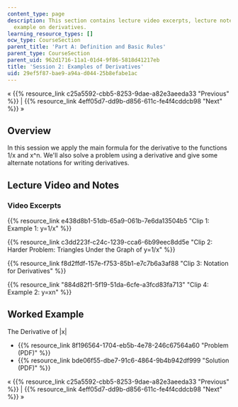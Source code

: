 ```yaml
---
content_type: page
description: This section contains lecture video excerpts, lecture notes, and a worked
  example on derivatives.
learning_resource_types: []
ocw_type: CourseSection
parent_title: 'Part A: Definition and Basic Rules'
parent_type: CourseSection
parent_uid: 962d1716-11a1-01d4-9f86-5818d41217eb
title: 'Session 2: Examples of Derivatives'
uid: 29ef5f87-bae9-a94a-d044-25b8efabe1ac
---
```


« {{% resource_link c25a5592-cbb5-8253-9dae-a82e3aeeda33 "Previous" %}} | {{% resource_link 4eff05d7-dd9b-d856-611c-fe4f4cddcb98 "Next" %}} »

Overview
--------

In this session we apply the main formula for the derivative to the functions 1/x and x^n. We'll also solve a problem using a derivative and give some alternate notations for writing derivatives.

Lecture Video and Notes
-----------------------

### Video Excerpts

{{% resource_link e438d8b1-51db-65a9-061b-7e6da13504b5 "Clip 1: Example 1: y=1/x" %}}

{{% resource_link c3dd223f-c24c-1239-cca6-6b99eec8dd5e "Clip 2: Harder Problem: Triangles Under the Graph of y=1/x" %}}

{{% resource_link f8d2ffdf-157e-f753-85b1-e7c7b6a3af88 "Clip 3: Notation for Derivatives" %}}

{{% resource_link "884d82f1-5f19-51da-6cfe-a3fcd83fa713" "Clip 4: Example 2: y=xn" %}}

Worked Example
--------------

The Derivative of |x|

*   {{% resource_link 8f196564-1704-eb5b-4e78-246c67564a60 "Problem (PDF)" %}}
*   {{% resource_link bde06f55-dbe7-91c6-4864-9b4b942df999 "Solution (PDF)" %}}

« {{% resource_link c25a5592-cbb5-8253-9dae-a82e3aeeda33 "Previous" %}} | {{% resource_link 4eff05d7-dd9b-d856-611c-fe4f4cddcb98 "Next" %}} »